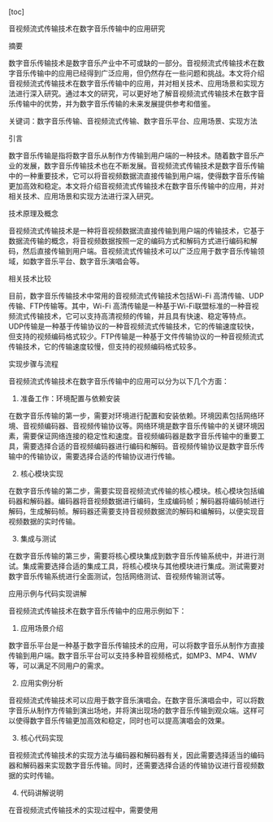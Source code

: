 
[toc]                    
                
                
音视频流式传输技术在数字音乐传输中的应用研究

摘要

数字音乐传输技术是数字音乐产业中不可或缺的一部分。音视频流式传输技术在数字音乐传输中的应用已经得到广泛应用，但仍然存在一些问题和挑战。本文将介绍音视频流式传输技术在数字音乐传输中的应用，并对相关技术、应用场景和实现方法进行深入研究。通过本文的研究，可以更好地了解音视频流式传输技术在数字音乐传输中的优势，并为数字音乐传输的未来发展提供参考和借鉴。

关键词：数字音乐传输、音视频流式传输、数字音乐平台、应用场景、实现方法

引言

数字音乐传输是指将数字音乐从制作方传输到用户端的一种技术。随着数字音乐产业的发展，数字音乐传输技术也在不断发展。音视频流式传输技术是数字音乐传输中的一种重要技术，它可以将音视频数据流直接传输到用户端，使得数字音乐传输更加高效和稳定。本文将介绍音视频流式传输技术在数字音乐传输中的应用，并对相关技术、应用场景和实现方法进行深入研究。

技术原理及概念

音视频流式传输技术是一种将音视频数据流直接传输到用户端的传输技术，它基于数据流传输的概念，将音视频数据按照一定的编码方式和解码方式进行编码和解码，然后直接传输到用户端。音视频流式传输技术可以广泛应用于数字音乐传输领域，如数字音乐平台、数字音乐演唱会等。

相关技术比较

目前，数字音乐传输技术中常用的音视频流式传输技术包括Wi-Fi 高清传输、UDP传输、FTP传输等。其中，Wi-Fi 高清传输是一种基于Wi-Fi联盟标准的一种音视频流式传输技术，它可以支持高清视频的传输，并且具有快速、稳定等特点。UDP传输是一种基于传输协议的一种音视频流式传输技术，它的传输速度较快，但支持的视频编码格式较少。FTP传输是一种基于文件传输协议的一种音视频流式传输技术，它的传输速度较慢，但支持的视频编码格式较多。

实现步骤与流程

音视频流式传输技术在数字音乐传输中的应用可以分为以下几个方面：

1. 准备工作：环境配置与依赖安装

在数字音乐传输的第一步，需要对环境进行配置和安装依赖。环境因素包括网络环境、音视频编码器、音视频传输协议等。网络环境是数字音乐传输中的关键环境因素，需要保证网络连接的稳定性和速度。音视频编码器是数字音乐传输中的重要工具，需要选择合适的音视频编码器进行编码和解码。音视频传输协议是数字音乐传输中的传输协议，需要选择合适的传输协议进行传输。

2. 核心模块实现

在数字音乐传输的第二步，需要实现音视频流式传输的核心模块。核心模块包括编码器和解码器。编码器将音视频数据进行编码，生成编码帧；解码器将编码帧进行解码，生成解码帧。解码器还需要支持音视频数据流的解码和编解码，以便实现音视频数据的实时传输。

3. 集成与测试

在数字音乐传输的第三步，需要将核心模块集成到数字音乐传输系统中，并进行测试。集成需要选择合适的集成工具，将核心模块与其他模块进行集成。测试需要对数字音乐传输系统进行全面测试，包括网络测试、音视频传输测试等。

应用示例与代码实现讲解

音视频流式传输技术在数字音乐传输中的应用示例如下：

1. 应用场景介绍

数字音乐平台是一种基于数字音乐传输技术的应用，可以将数字音乐从制作方直接传输到用户端。数字音乐平台可以支持多种音视频格式，如MP3、MP4、WMV等，可以满足不同用户的需求。

2. 应用实例分析

音视频流式传输技术可以应用于数字音乐演唱会。在数字音乐演唱会中，可以将数字音乐从制作方传输到演出场地，并将演出现场的数字音乐传输到观众端。这样可以使得数字音乐传输更加高效和稳定，同时也可以提高演唱会的效果。

3. 核心代码实现

音视频流式传输技术的实现方法与编码器和解码器有关，因此需要选择适当的编码器和解码器来实现数字音乐传输。同时，还需要选择合适的传输协议进行音视频数据的实时传输。

4. 代码讲解说明

在音视频流式传输技术的实现过程中，需要使用

